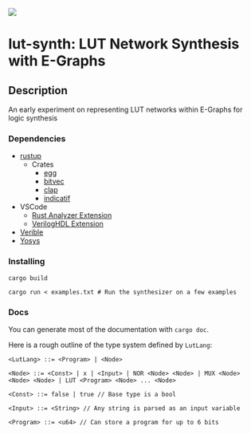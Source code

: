 ![](https://github.com/matth2k/lut-synth/actions/workflows/rust.yml/badge.svg)

# lut-synth: LUT Network Synthesis with E-Graphs

## Description
An early experiment on representing LUT networks within E-Graphs for logic synthesis

### Dependencies
* [rustup](https://rustup.rs/)
  * Crates
    * [egg](https://docs.rs/egg/latest/egg/)
    * [bitvec](https://docs.rs/bitvec/latest/bitvec/)
    * [clap](https://docs.rs/clap/latest/clap/)
    * [indicatif](https://docs.rs/indicatif/latest/indicatif/)
* VSCode
  * [Rust Analyzer Extension](https://rust-analyzer.github.io/)
  * [VerilogHDL Extension](https://marketplace.visualstudio.com/items?itemName=mshr-h.VerilogHDL)
* [Verible](https://github.com/chipsalliance/verible)
* [Yosys](https://github.com/YosysHQ/yosys)

### Installing
`cargo build`

`cargo run < examples.txt # Run the synthesizer on a few examples`

### Docs

You can generate most of the documentation with `cargo doc`.

Here is a rough outline of the type system defined by `LutLang`:

`<LutLang> ::= <Program> | <Node>`

`<Node> ::= <Const> | x | <Input> | NOR <Node> <Node> | MUX <Node> <Node> <Node> | LUT <Program> <Node> ... <Node>`

`<Const> ::= false | true // Base type is a bool`

`<Input> ::= <String> // Any string is parsed as an input variable`

`<Program> ::= <u64> // Can store a program for up to 6 bits`